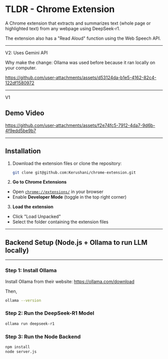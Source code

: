 # TLDR - Chrome Extension

A Chrome extension that extracts and summarizes text (whole page or highlighted text) from any webpage using DeepSeek-r1.

The extension also has a "Read Aloud" function using the Web Speech API. 

---
V2: Uses Gemini API

Why make the change: Ollama was used before because it ran locally on your computer.

https://github.com/user-attachments/assets/d53124da-b1e5-4162-82c4-122df1580972

---
V1
## Demo Video

https://github.com/user-attachments/assets/f2e74fc5-7912-4da7-9d6b-4f9edd5be9b7

---

## Installation
1. Download the extension files or clone the repository:
   ```sh
   git clone git@github.com:Kerushani/chrome-extension.git
2. **Go to Chrome Extensions**  
- Open [`chrome://extensions/`](chrome://extensions/) in your browser  
- Enable **Developer Mode** (toggle in the top right corner)  

3. **Load the extension**  
- Click "Load Unpacked"
- Select the folder containing the extension files   

---

## Backend Setup (Node.js + Ollama to run LLM locally)
---

### Step 1: Install Ollama

Install Ollama from their website: https://ollama.com/download

Then,
```bash
ollama --version
```

### Step 2: Run the DeepSeek-R1 Model

```bash
ollama run deepseek-r1
```
### Step 3: Run the Node Backend

```bash
npm install
node server.js
```
